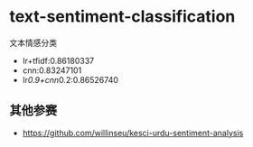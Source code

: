 # text-sentiment-classification
文本情感分类


- lr+tfidf:0.86180337
- cnn:0.83247101
- lr*0.9+cnn*0.2:0.86526740
    
## 其他参赛
- https://github.com/willinseu/kesci-urdu-sentiment-analysis